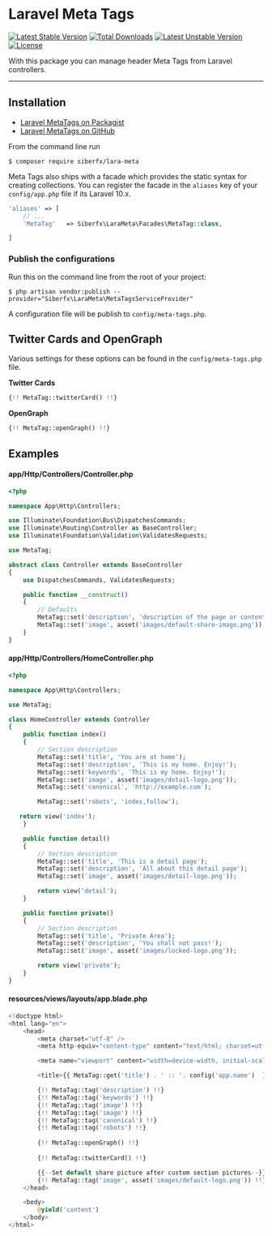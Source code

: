 # Laravel Meta Tags

[![Latest Stable Version](https://poser.pugx.org/siberfx/lara-meta/v/stable)](https://packagist.org/packages/siberfx/lara-meta)
[![Total Downloads](https://poser.pugx.org/siberfx/lara-meta/downloads)](https://packagist.org/packages/siberfx/lara-meta)
[![Latest Unstable Version](https://poser.pugx.org/siberfx/lara-meta/v/unstable)](https://packagist.org/packages/siberfx/lara-meta)
[![License](https://poser.pugx.org/siberfx/lara-meta/license)](https://packagist.org/packages/siberfx/lara-meta)

With this package you can manage header Meta Tags from Laravel controllers.

----------

## Installation

- [Laravel MetaTags on Packagist](https://packagist.org/packages/siberfx/lara-meta)
- [Laravel MetaTags on GitHub](https://github.com/siberfx/lara-meta)

From the command line run

```
$ composer require siberfx/lara-meta
```

Meta Tags also ships with a facade which provides the static syntax for creating collections. You can register the
facade in the `aliases` key of your `config/app.php` file if its Laravel 10.x.

```php
'aliases' => [
    // ...
    'MetaTag'   => Siberfx\LaraMeta\Facades\MetaTag::class,

]
```

### Publish the configurations

Run this on the command line from the root of your project:

```
$ php artisan vendor:publish --provider="Siberfx\LaraMeta\MetaTagsServiceProvider"
```

A configuration file will be publish to `config/meta-tags.php`.

## Twitter Cards and OpenGraph

Various settings for these options can be found in the `config/meta-tags.php` file.

**Twitter Cards**

```php
{!! MetaTag::twitterCard() !!}
```

**OpenGraph**

```php
{!! MetaTag::openGraph() !!}
```

## Examples

#### app/Http/Controllers/Controller.php

```php
<?php 

namespace App\Http\Controllers;

use Illuminate\Foundation\Bus\DispatchesCommands;
use Illuminate\Routing\Controller as BaseController;
use Illuminate\Foundation\Validation\ValidatesRequests;

use MetaTag;

abstract class Controller extends BaseController 
{
    use DispatchesCommands, ValidatesRequests;

    public function __construct()
    {
        // Defaults
        MetaTag::set('description', 'description of the page or content you desire to be visible on google searches');
        MetaTag::set('image', asset('images/default-share-image.png'));
    }
}
```

#### app/Http/Controllers/HomeController.php

```php
<?php 

namespace App\Http\Controllers;

use MetaTag;

class HomeController extends Controller 
{
    public function index()
    {
        // Section description
        MetaTag::set('title', 'You are at home');
        MetaTag::set('description', 'This is my home. Enjoy!');
        MetaTag::set('keywords', 'This is my home. Enjoy!');
        MetaTag::set('image', asset('images/detail-logo.png'));
        MetaTag::set('canonical', 'http://example.com');

        MetaTag::set('robots', 'index,follow');

   return view('index');
    }

    public function detail()
    {
        // Section description
        MetaTag::set('title', 'This is a detail page');
        MetaTag::set('description', 'All about this detail page');
        MetaTag::set('image', asset('images/detail-logo.png'));

        return view('detail');
    }

    public function private()
    {
        // Section description
        MetaTag::set('title', 'Private Area');
        MetaTag::set('description', 'You shall not pass!');
        MetaTag::set('image', asset('images/locked-logo.png'));

        return view('private');
    }
}
```

#### resources/views/layouts/app.blade.php

```php
<!doctype html>
<html lang="en">
    <head>
        <meta charset="utf-8" />
        <meta http-equiv="content-type" content="text/html; charset=utf-8">

        <meta name="viewport" content="width=device-width, initial-scale=1.0">

        <title>{{ MetaTag::get('title') . ' :: '. config('app.name')  }}</title>

        {!! MetaTag::tag('description') !!}
        {!! MetaTag::tag('keywords') !!}
        {!! MetaTag::tag('image') !!}
        {!! MetaTag::tag('image') !!}
        {!! MetaTag::tag('canonical') !!}
        {!! MetaTag::tag('robots') !!}
        
        {!! MetaTag::openGraph() !!}
        
        {!! MetaTag::twitterCard() !!}

        {{--Set default share picture after custom section pictures--}}
        {!! MetaTag::tag('image', asset('images/default-logo.png')) !!}
    </head>

    <body>
        @yield('content')
    </body>
</html>
```
